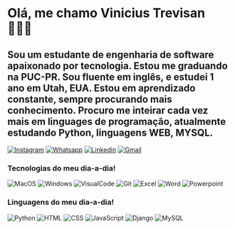 # Olá, me chamo Vinicius Trevisan 🙋🏻‍♂️ 
## Sou um estudante de engenharia de software apaixonado por tecnologia. Estou me graduando na PUC-PR. Sou fluente em inglês, e estudei 1 ano em Utah, EUA. Estou em aprendizado constante, sempre procurando mais conhecimento. Procuro me inteirar cada vez mais em linguages de programação, atualmente estudando Python, linguagens WEB, MYSQL.

[![Instagram](https://img.shields.io/badge/Instagram-E4405F?style=for-the-badge&logo=instagram&logoColor=white)](https://www.instagram.com/vinii.trevisan/)
[![Whatsapp](https://img.shields.io/badge/WhatsApp-25D366?style=for-the-badge&logo=whatsapp&logoColor=white)](https://wa.me/5541991221573)
[![Linkedin](https://img.shields.io/badge/LinkedIn-0077B5?style=for-the-badge&logo=linkedin&logoColor=white)](https://www.linkedin.com/in/vinicius-trevisan-741b66329/)
[![Gmail](https://img.shields.io/badge/Gmail-D14836?style=for-the-badge&logo=gmail&logoColor=white)](mailto:vinimtrevisan@gmail.com)

### Tecnologias do meu dia-a-dia!
![MacOS](https://img.shields.io/badge/mac%20os-000000?style=for-the-badge&logo=apple&logoColor=white)
![Windows](https://img.shields.io/badge/Windows-0078D6?style=for-the-badge&logo=windows&logoColor=white)
![VisualCode](https://img.shields.io/badge/Visual_Studio_Code-0078D4?style=for-the-badge&logo=visual%20studio%20code&logoColor=white)
![Git](https://img.shields.io/badge/GIT-E44C30?style=for-the-badge&logo=git&logoColor=white)
![Excel](https://img.shields.io/badge/Microsoft_Excel-217346?style=for-the-badge&logo=microsoft-excel&logoColor=white)
![Word](https://img.shields.io/badge/Microsoft_Word-2B579A?style=for-the-badge&logo=microsoft-word&logoColor=white)
![Powerpoint](https://img.shields.io/badge/Microsoft_PowerPoint-B7472A?style=for-the-badge&logo=microsoft-powerpoint&logoColor=white)
### Linguagens do meu dia-a-dia!
![Python](https://img.shields.io/badge/Python-14354C?style=for-the-badge&logo=python&logoColor=white)
![HTML](https://img.shields.io/badge/HTML-239120?style=for-the-badge&logo=html5&logoColor=white)
![CSS](https://img.shields.io/badge/CSS-239120?&style=for-the-badge&logo=css3&logoColor=white)
![JavaScript](https://img.shields.io/badge/JavaScript-F7DF1E?style=for-the-badge&logo=javascript&logoColor=black)
![Django](https://img.shields.io/badge/Django-092E20?style=for-the-badge&logo=django&logoColor=white)
![MySQL](https://img.shields.io/badge/MySQL-00000F?style=for-the-badge&logo=mysql&logoColor=white)

